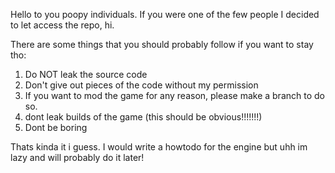Hello to you poopy individuals. If you were one of the few people I decided to let access the repo, hi.

There are some things that you should probably follow if you want to stay tho:
1. Do NOT leak the source code
2. Don't give out pieces of the code without my permission
3. If you want to mod the game for any reason, please make a branch to do so.
4. dont leak builds of the game (this should be obvious!!!!!!!)
5. Dont be boring

Thats kinda it i guess. I would write a howtodo for the engine but uhh im lazy and will probably do it later!
